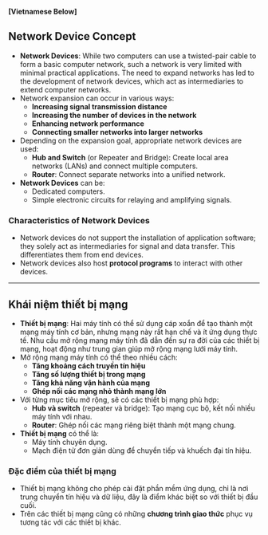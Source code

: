**[Vietnamese Below]**

## Network Device Concept

- **Network Devices**: While two computers can use a twisted-pair cable to form a basic computer network, such a network is very limited with minimal practical applications. The need to expand networks has led to the development of network devices, which act as intermediaries to extend computer networks.
- Network expansion can occur in various ways:
  - **Increasing signal transmission distance**
  - **Increasing the number of devices in the network**
  - **Enhancing network performance**
  - **Connecting smaller networks into larger networks**
- Depending on the expansion goal, appropriate network devices are used:
  - **Hub and Switch** (or Repeater and Bridge): Create local area networks (LANs) and connect multiple computers.
  - **Router**: Connect separate networks into a unified network.
- **Network Devices** can be:
  - Dedicated computers.
  - Simple electronic circuits for relaying and amplifying signals.

### Characteristics of Network Devices
- Network devices do not support the installation of application software; they solely act as intermediaries for signal and data transfer. This differentiates them from end devices.
- Network devices also host **protocol programs** to interact with other devices.

---

## Khái niệm thiết bị mạng

- **Thiết bị mạng**: Hai máy tính có thể sử dụng cáp xoắn để tạo thành một mạng máy tính cơ bản, nhưng mạng này rất hạn chế và ít ứng dụng thực tế. Nhu cầu mở rộng mạng máy tính đã dẫn đến sự ra đời của các thiết bị mạng, hoạt động như trung gian giúp mở rộng mạng lưới máy tính.
- Mở rộng mạng máy tính có thể theo nhiều cách:
  - **Tăng khoảng cách truyền tín hiệu**
  - **Tăng số lượng thiết bị trong mạng**
  - **Tăng khả năng vận hành của mạng**
  - **Ghép nối các mạng nhỏ thành mạng lớn**
- Với từng mục tiêu mở rộng, sẽ có các thiết bị mạng phù hợp:
  - **Hub và switch** (repeater và bridge): Tạo mạng cục bộ, kết nối nhiều máy tính với nhau.
  - **Router**: Ghép nối các mạng riêng biệt thành một mạng chung.
- **Thiết bị mạng** có thể là:
  - Máy tính chuyên dụng.
  - Mạch điện tử đơn giản dùng để chuyển tiếp và khuếch đại tín hiệu.

### Đặc điểm của thiết bị mạng
- Thiết bị mạng không cho phép cài đặt phần mềm ứng dụng, chỉ là nơi trung chuyển tín hiệu và dữ liệu, đây là điểm khác biệt so với thiết bị đầu cuối.
- Trên các thiết bị mạng cũng có những **chương trình giao thức** phục vụ tương tác với các thiết bị khác.
